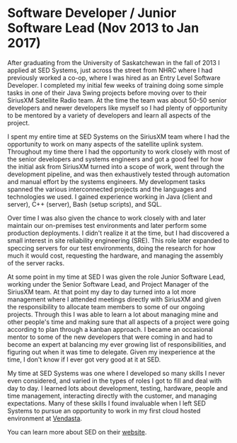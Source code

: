 # Software Developer / Junior Software Lead (Nov 2013 to Jan 2017)

After graduating from the University of Saskatchewan in the fall of 2013 I applied at SED Systems, just across the street from NHRC where I had previously worked a co-op, where I was hired as an Entry Level Software Developer. I completed my initial few weeks of training doing some simple tasks in one of their Java Swing projects before moving over to their SiriusXM Satellite Radio team. At the time the team was about 50-50 senior developers and newer developers like myself so I had plenty of opportunity to be mentored by a variety of developers and learn all aspects of the project.

I spent my entire time at SED Systems on the SiriusXM team where I had the opportunity to work on many aspects of the satellite uplink system. Throughout my time there I had the opportunity to work closely with most of the senior developers and systems engineers and got a good feel for how the initial ask from SiriusXM turned into a scope of work, went through the development pipeline, and was then exhaustively tested through automation and manual effort by the systems engineers. My development tasks spanned the various interconnected projects and the languages and technologies we used. I gained experience working in Java (client and server), C++ (server), Bash (setup scripts), and SQL.

Over time I was also given the chance to work closely with and later maintain our on-premises test environments and later perform some production deployments. I didn't realize it at the time, but I had discovered a small interest in site reliability engineering (SRE). This role later expanded to speccing servers for our test environments, doing the research for how much it would cost, requesting the hardware, and managing the assembly of the server racks.

At some point in my time at SED I was given the role Junior Software Lead, working under the Senior Software Lead, and Project Manager of the SiriusXM team. At that point my day to day turned into a lot more management where I attended meetings directly with SiriusXM and given the responsibility to allocate team members to some of our ongoing projects. Through this I was able to learn a lot about managing mine and other people's time and making sure that all aspects of a project were going according to plan through a kanban approach. I became an occasional mentor to some of the new developers that were coming in and had to become an expert at balancing my ever growing list of responsibilities, and figuring out when it was time to delegate. Given my inexperience at the time, I don't know if I ever got very good at it at SED.

My time at SED Systems was one where I developed so many skills I never even considered, and varied in the types of roles I got to fill and deal with day to day. I learned lots about development, testing, hardware, people and time management, interacting directly with the customer, and managing expectations. Many of these skills I found invaluable when I left SED Systems to pursue an opportunity to work in my first cloud hosted environment at [Vendasta](/2017-01-vendasta).


You can learn more about SED on their [website](https://www.sedsystems.ca/).
